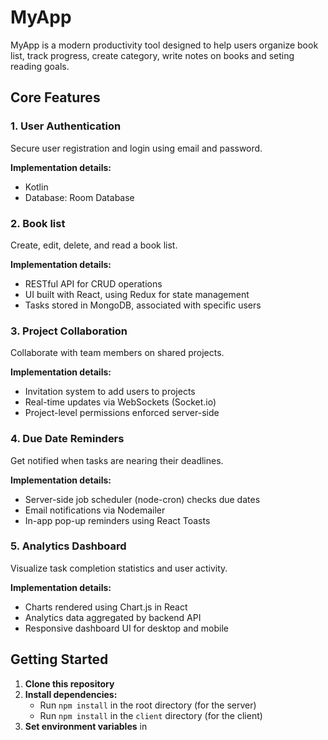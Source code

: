 # MyApp

MyApp is a modern productivity tool designed to help users organize book list, track progress, create category, write notes on books and seting reading goals.

## Core Features

### 1. User Authentication

Secure user registration and login using email and password.

**Implementation details:**
- Kotlin
- Database: Room Database

### 2. Book list

Create, edit, delete, and read a book list.

**Implementation details:**
- RESTful API for CRUD operations
- UI built with React, using Redux for state management
- Tasks stored in MongoDB, associated with specific users

### 3. Project Collaboration

Collaborate with team members on shared projects.

**Implementation details:**
- Invitation system to add users to projects
- Real-time updates via WebSockets (Socket.io)
- Project-level permissions enforced server-side

### 4. Due Date Reminders

Get notified when tasks are nearing their deadlines.

**Implementation details:**
- Server-side job scheduler (node-cron) checks due dates
- Email notifications via Nodemailer
- In-app pop-up reminders using React Toasts

### 5. Analytics Dashboard

Visualize task completion statistics and user activity.

**Implementation details:**
- Charts rendered using Chart.js in React
- Analytics data aggregated by backend API
- Responsive dashboard UI for desktop and mobile

## Getting Started

1. **Clone this repository**
2. **Install dependencies:**  
   - Run `npm install` in the root directory (for the server)  
   - Run `npm install` in the `client` directory (for the client)
3. **Set environment variables** in
